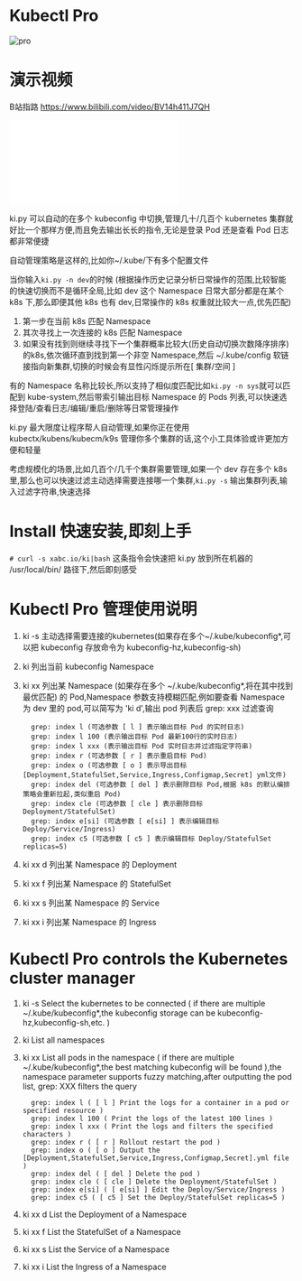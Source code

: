 # Kubectl Pro

![pro](https://filelist.cn/disk/public/ywgx/pro.gif)

# 演示视频

B站指路 https://www.bilibili.com/video/BV14h411J7QH

<iframe src="//player.bilibili.com/player.html?aid=208477746&bvid=BV14h411J7QH&cid=422349573&page=1" scrolling="no" border="0" frameborder="no" framespacing="0" allowfullscreen="true"> </iframe>

ki.py 可以自动的在多个 kubeconfig 中切换,管理几十/几百个 kubernetes 集群就好比一个那样方便,而且免去输出长长的指令,无论是登录 Pod 还是查看 Pod 日志都非常便捷

自动管理策略是这样的,比如你~/.kube/下有多个配置文件

当你输入`ki.py -n dev`的时候 (根据操作历史记录分析日常操作的范围,比较智能的快速切换而不是循环全局,比如 dev 这个 Namespace 日常大部分都是在某个 k8s 下,那么即便其他 k8s 也有 dev,日常操作的 k8s 权重就比较大一点,优先匹配)

1. 第一步在当前 k8s 匹配 Namespace
2. 其次寻找上一次连接的 k8s 匹配 Namespace
3. 如果没有找到则继续寻找下一个集群概率比较大(历史自动切换次数降序排序)的k8s,依次循环直到找到第一个非空 Namespace,然后 ~/.kube/config 软链接指向新集群,切换的时候会有显性闪烁提示所在[ 集群/空间 ]

有的 Namespace 名称比较长,所以支持了相似度匹配比如`ki.py -n sys`就可以匹配到 kube-system,然后带索引输出目标 Namespace 的 Pods 列表,可以快速选择登陆/查看日志/编辑/重启/删除等日常管理操作

ki.py 最大限度让程序帮人自动管理,如果你正在使用 kubectx/kubens/kubecm/k9s 管理你多个集群的话,这个小工具体验或许更加方便和轻量

考虑规模化的场景,比如几百个/几千个集群需要管理,如果一个 dev 存在多个 k8s 里,那么也可以快速过滤主动选择需要连接哪一个集群,`ki.py -s` 输出集群列表,输入过滤字符串,快速选择

# Install 快速安装,即刻上手

`# curl -s xabc.io/ki|bash`
这条指令会快速把 ki.py 放到所在机器的 /usr/local/bin/ 路径下,然后即刻感受

# Kubectl Pro 管理使用说明

1. ki -s 主动选择需要连接的kubernetes(如果存在多个~/.kube/kubeconfig*,可以把 kubeconfig 存放命令为 kubeconfig-hz,kubeconfig-sh)
2. ki 列出当前 kubeconfig Namespace
3. ki xx 列出某 Namespace (如果存在多个 ~/.kube/kubeconfig*,将在其中找到最优匹配) 的 Pod,Namespace 参数支持模糊匹配,例如要查看 Namespace 为 dev 里的 pod,可以简写为 'ki d',输出 pod 列表后 grep: xxx 过滤查询

         grep: index l (可选参数 [ l ] 表示输出目标 Pod 的实时日志)
         grep: index l 100 (表示输出目标 Pod 最新100行的实时日志)
         grep: index l xxx (表示输出目标 Pod 实时日志并过滤指定字符串)
         grep: index r (可选参数 [ r ] 表示重启目标 Pod)
         grep: index o (可选参数 [ o ] 表示导出目标[Deployment,StatefulSet,Service,Ingress,Configmap,Secret] yml文件)
         grep: index del (可选参数 [ del ] 表示删除目标 Pod,根据 k8s 的默认编排策略会重新拉起,类似重启 Pod)
         grep: index cle (可选参数 [ cle ] 表示删除目标 Deployment/StatefulSet)
         grep: index e[si] (可选参数 [ e[si] ] 表示编辑目标 Deploy/Service/Ingress)
         grep: index c5 (可选参数 [ c5 ] 表示编辑目标 Deploy/StatefulSet replicas=5)

4. ki xx d 列出某 Namespace 的 Deployment
5. ki xx f 列出某 Namespace 的 StatefulSet
6. ki xx s 列出某 Namespace 的 Service
7. ki xx i 列出某 Namespace 的 Ingress

# Kubectl Pro controls the Kubernetes cluster manager

1. ki -s Select the kubernetes to be connected ( if there are multiple ~/.kube/kubeconfig*,the kubeconfig storage can be kubeconfig-hz,kubeconfig-sh,etc. )
2. ki List all namespaces
3. ki xx List all pods in the namespace ( if there are multiple ~/.kube/kubeconfig*,the best matching kubeconfig will be found ),the namespace parameter supports fuzzy matching,after outputting the pod list, grep: XXX filters the query

         grep: index l ( [ l ] Print the logs for a container in a pod or specified resource )
         grep: index l 100 ( Print the logs of the latest 100 lines )
         grep: index l xxx ( Print the logs and filters the specified characters )
         grep: index r ( [ r ] Rollout restart the pod )
         grep: index o ( [ o ] Output the [Deployment,StatefulSet,Service,Ingress,Configmap,Secret].yml file )
         grep: index del ( [ del ] Delete the pod )
         grep: index cle ( [ cle ] Delete the Deployment/StatefulSet )
         grep: index e[si] ( [ e[si] ] Edit the Deploy/Service/Ingress )
         grep: index c5 ( [ c5 ] Set the Deploy/StatefulSet replicas=5 )

4. ki xx d List the Deployment of a Namespace
5. ki xx f List the StatefulSet of a Namespace
6. ki xx s List the Service of a Namespace
7. ki xx i List the Ingress of a Namespace

